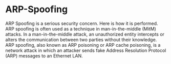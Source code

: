 # ARP-Spoofing
ARP Spoofing is a serious security concern. Here is how it is performed.
ARP spoofing is often used as a technique in man-in-the-middle (MitM) attacks. In a man-in-the-middle attack, an unauthorized entity intercepts or alters the communication between two parties without their knowledge.
ARP spoofing, also known as ARP poisoning or ARP cache poisoning, is a network attack in which an attacker sends fake Address Resolution Protocol (ARP) messages to an Ethernet LAN. 
